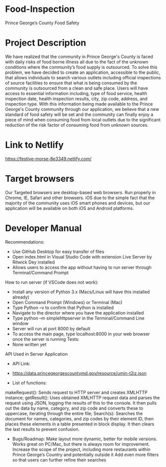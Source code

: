 # Food-Inspection
Prince George’s County Food Safety

# Project Description
We have realized that the community in Prince George's County is faced with daily risks of food borne illness all due to the fact of the unknown conditions where the community’s food supply is outsourced. To solve this problem, we have decided to create an application, accessible to the public, that allows individuals to search various outlets including official inspections of source facilities to ensure that what is being consumed by the community is outsourced from a clean and safe place. Users will have access to essential information including, type of food service, health inspection date, health inspection results, city, zip code, address, and inspection type. With this information being made available to the Prince George's County community through our application, we believe that a new standard of food safety will be set and the community can finally enjoy a piece of mind when consuming food from local outlets due to the significant reduction of the risk factor of consuming food from unknown sources. 
# Link to Netlify
  https://festive-morse-8e3349.netlify.com/

# Target browsers 
Our Targeted browsers are desktop-based web browsers. Run properly in Chrome, IE, Safari and other browsers. iOS due to the simple fact that the majority of the community uses iOS smart phones and devices, but our application will be available on both iOS and Android platforms. 

# Developer Manual
Recommendations:

-	Use GitHub Desktop for easy transfer of files
-	Open index.html in Visual Studio Code with extension Live Server by Ritwick Dey installed
-	Allows users to access the app without having to run server through Terminal/Command Prompt

How to run server (if VSCode does not work):
-	Install any version of Python 3.x (Macs/Linux will have this installed already)
-	Open Command Prompt (Windows) or Terminal (Mac)
-	Type Python –v to confirm that Python is installed
-	Navigate to the director where you have the application installed
-	Type python –m simplehttpserver in the Terminal/Command Line window
-	Server will run at port 8000 by default
-	To access the main page, type localhost:8000 in your web browser once the server is running
Tests:
-	None written yet

API Used in Server Application

-	API Link: 
-	https://data.princegeorgescountymd.gov/resource/umjn-t2iz.json

-	List of functions:

makeRequest(): 
Sends request to HTTP server and creates XMLHTTP instance;
getResult(): 
Uses obtained XMLHTTP request data and parses the request using JSON, logging the results of this to the console. It then pulls out the data by name, category, and zip code and converts these to uppercase, iterating through the entire file;
Search(s): 
Searches the document for names, categories, and zip codes by their element ID, then places these elements in a table presented in block display. It then clears the last results to prevent confusion.
- Bugs/Roadmap:
Make layout more dynamic, better for mobile versions. Works great on PC/Mac, but there is always room for improvement.
Increase the scope of the project, including more restaurants within Prince George’s Country and potentially outside it
Add even more filters so that users can further refine their searches

